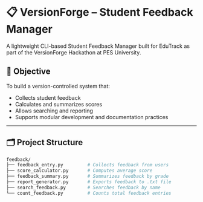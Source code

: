 # 📋 VersionForge – Student Feedback Manager

A lightweight CLI-based Student Feedback Manager built for EduTrack as part of the VersionForge Hackathon at PES University.

## 📌 Objective

To build a version-controlled system that:
- Collects student feedback
- Calculates and summarizes scores
- Allows searching and reporting
- Supports modular development and documentation practices

---

## 🗂️ Project Structure

```bash
feedback/
├── feedback_entry.py         # Collects feedback from users
├── score_calculator.py       # Computes average score
├── feedback_summary.py       # Summarizes feedback by grade
├── report_generator.py       # Exports feedback to .txt file
├── search_feedback.py        # Searches feedback by name
└── count_feedback.py         # Counts total feedback entries
